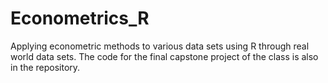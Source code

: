 # Econometrics_R
Applying econometric methods to various data sets using R through real world data sets. The code for the final capstone project of the class is also in the repository.
